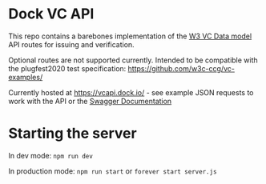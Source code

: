 Dock VC API
===
This repo contains a barebones implementation of the [W3 VC Data model](https://www.w3.org/TR/vc-data-model/) API routes for issuing and verification.

Optional routes are not supported currently. Intended to be compatible with the plugfest2020 test specification: https://github.com/w3c-ccg/vc-examples/

Currently hosted at https://vcapi.dock.io/ - see example JSON requests to work with the API or the [Swagger Documentation](https://vcapi.dock.io/api/docs)

Starting the server
===
In dev mode:
`npm run dev`

In production mode:
`npm run start` or `forever start server.js`
